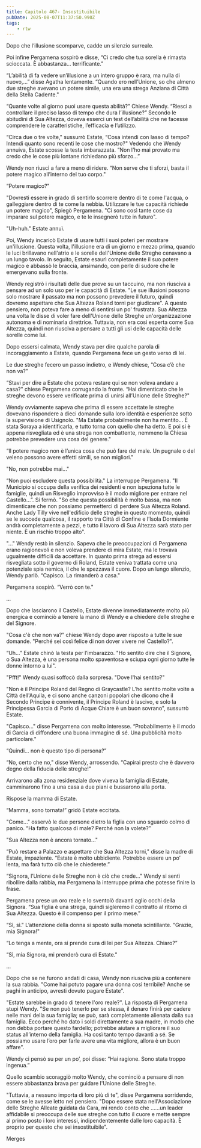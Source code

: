 ```yaml
---
title: Capitolo 467- Insostituibile
pubDate: 2025-08-07T11:37:50.990Z
tags:
    - rtw
---
```















Dopo che l’illusione scomparve, cadde un silenzio surreale.


Poi infine Pergamena sospirò e disse, “Ci credo che tua sorella è rimasta scioccata. È abbastanza… terrificante.”


“L’abilità di fa vedere un’illusione a un intero gruppo è rara, ma nulla di nuovo,…” disse Agatha lentamente. “Quando ero nell’Unione, so che almeno due streghe avevano un potere simile, una era una strega Anziana di Città della Stella Cadente."


“Quante volte al giorno puoi usare questa abilità?” Chiese Wendy. “Riesci a controllare il preciso lasso di tempo che dura l’illusione?” Secondo le abitudini di Sua Altezza, doveva esserci un test dell’abilità che ne facesse comprendere le caratteristiche, l’efficacia e l’utilizzo.


“Circa due o tre volte," sussurrò Estate, “Cosa intendi con lasso di tempo? Intendi quanto sono recenti le cose che mostro?" Vedendo che Wendy annuiva, Estate scosse la testa imbarazzata. “Non l’ho mai provato ma credo che le cose più lontane richiedano più sforzo…”


Wendy non riuscì a fare a meno di ridere. “Non serve che ti sforzi, basta il potere magico all’interno del tuo corpo."


“Potere magico?"


"Dovresti essere in grado di sentirlo scorrere dentro di te come l'acqua, o galleggiare dentro di te come la nebbia. Utilizzare le tue capacità richiede un potere magico", Spiegò Pergamena. "Ci sono così tante cose da imparare sul potere magico, e te le insegnerò tutte in futuro".


"Uh-huh." Estate annuì.


Poi, Wendy incaricò Estate di usare tutti i suoi poteri per mostrare un'illusione. Questa volta, l'illusione era di un giorno e mezzo prima, quando le luci brillavano nell'atrio e le sorelle dell'Unione delle Streghe cenavano a un lungo tavolo. In seguito, Estate esaurì completamente il suo potere magico e abbassò le braccia, ansimando, con perle di sudore che le emergevano sulla fronte.


Wendy registrò i risultati delle due prove su un taccuino, ma non riusciva a pensare ad un solo uso per le capacità di Estate. "Le sue illusioni possono solo mostrare il passato ma non possono prevedere il futuro, quindi dovremo aspettare che Sua Altezza Roland torni per giudicare". A questo pensiero, non poteva fare a meno di sentirsi un po' frustrata. Sua Altezza una volta le disse di voler fare dell'Unione delle Streghe un'organizzazione autonoma e di nominarla direttrice. Tuttavia, non era così esperta come Sua Altezza, quindi non riusciva a pensare a tutti gli usi delle capacità delle sorelle come lui.


Dopo essersi calmata, Wendy stava per dire qualche parola di incoraggiamento a Estate, quando Pergamena fece un gesto verso di lei.


Le due streghe fecero un passo indietro, e Wendy chiese, “Cosa c’è che non va?"


“Stavi per dire a Estate che poteva restare qui se non voleva andare a casa?" chiese Pergamena corrugando la fronte. “Hai dimenticato che le streghe devono essere verificate prima di unirsi all’Unione delle Streghe?"


Wendy ovviamente sapeva che prima di essere accettate le streghe dovevano rispondere a dieci domande sulla loro identità e esperienze sotto la supervisione di Usignolo. "Ma Estate probabilmente non ha mentito… È stata Soraya a identificarla, e tutto torna con quello che ha detto. E poi si è appena risvegliata ed è una strega non combattente, nemmeno la Chiesa potrebbe prevedere una cosa del genere."


“Il potere magico non è l’unica cosa che può fare del male. Un pugnale o del veleno possono avere effetti simili, se non migliori."


"No, non potrebbe mai..."


“Non puoi escludere questa possibilità." La interruppe Pergamena. "Il Municipio si occupa della verifica dei residenti e non ispeziona tutte le famiglie, quindi un Risveglio improvviso è il modo migliore per entrare nel Castello…”. Si fermò. "So che questa possibilità è molto bassa, ma non dimenticare che non possiamo permetterci di perdere Sua Altezza Roland. Anche Lady Tilly vive nell'edificio delle streghe in questo momento, quindi se le succede qualcosa, il rapporto tra Città di Confine e l’Isola Dormiente andrà completamente a pezzi, e tutto il lavoro di Sua Altezza sarà stato per niente. È un rischio troppo alto".


"..." Wendy restò in silenzio. Sapeva che le preoccupazioni di Pergamena erano ragionevoli e non voleva prendere di mira Estate, ma le trovava ugualmente difficili da accettare. In quanto prima strega ad essersi risvegliata sotto il governo di Roland, Estate veniva trattata come una potenziale spia nemica, il che le spezzava il cuore. Dopo un lungo silenzio, Wendy parlò. “Capisco. La rimanderò a casa."


Pergamena sospirò. “Verrò con te."


...






Dopo che lasciarono il Castello, Estate divenne immediatamente molto più energica e cominciò a tenere la mano di Wendy e a chiedere delle streghe e del Signore.


"Cosa c'è che non va?” chiese Wendy dopo aver risposto a tutte le sue domande. "Perché sei così felice di non dover vivere nel Castello?".


“Uh…” Estate chinò la testa per l’imbarazzo. "Ho sentito dire che il Signore, o Sua Altezza, è una persona molto spaventosa e sciupa ogni giorno tutte le donne intorno a lui".


"Pfft!" Wendy quasi soffocò dalla sorpresa. "Dove l'hai sentito?"


"Non è il Principe Roland del Regno di Graycastle? L'ho sentito molte volte a Città dell'Aquila, e ci sono anche canzoni popolari che dicono che il Secondo Principe è connivente, il Principe Roland è lascivo, e solo la Principessa Garcia di Porto di Acque Chiare è un buon sovrano", sussurrò Estate.


"Capisco..." disse Pergamena con molto interesse. “Probabilmente è il modo di Garcia di diffondere una buona immagine di sé. Una pubblicità molto particolare."


“Quindi… non è questo tipo di persona?”


“No, certo che no," disse Wendy, arrossendo. “Capirai presto che è davvero degno della fiducia delle streghe!"


Arrivarono alla zona residenziale dove viveva la famiglia di Estate, camminarono fino a una casa a due piani e bussarono alla porta.


Rispose la mamma di Estate.


“Mamma, sono tornata!” gridò Estate eccitata.


"Come..." osservò le due persone dietro la figlia con uno sguardo colmo di panico. “Ha fatto qualcosa di male? Perché non la volete?”


"Sua Altezza non è ancora tornato..."


“Può restare a Palazzo e aspettare che Sua Altezza torni," disse la madre di Estate, impaziente. “Estate è molto ubbidiente. Potrebbe essere un po’ lenta, ma farà tutto ciò che le chiederete.”


“Signora, l’Unione delle Streghe non è ciò che crede..." Wendy si sentì ribollire dalla rabbia, ma Pergamena la interruppe prima che potesse finire la frase.


Pergamena prese un oro reale e lo sventolò davanti aglio occhi della Signora. “Sua figlia è una strega, quindi sigleremo il contratto al ritorno di Sua Altezza. Questo è il compenso per il primo mese.”


“Sì, sì." L’attenzione della donna si spostò sulla moneta scintillante. “Grazie, mia Signora!"


“Lo tenga a mente, ora si prende cura di lei per Sua Altezza. Chiaro?”


“Sì, mia Signora, mi prenderò cura di Estate."






...






Dopo che se ne furono andati di casa, Wendy non riusciva più a contenere la sua rabbia. "Come hai potuto pagare una donna così terribile? Anche se paghi in anticipo, avresti dovuto pagare Estate".


"Estate sarebbe in grado di tenere l'oro reale?". La risposta di Pergamena stupì Wendy. "Se non può tenerlo per se stessa, il denaro finirà per cadere nelle mani della sua famiglia; se può, sarà completamente alienata dalla sua famiglia. Ecco perché ho dato i soldi direttamente a sua madre, in modo che non debba portare questo fardello; potrebbe aiutare a migliorare il suo status all’interno della famiglia. Ha così tanto tempo davanti a sé. Se possiamo usare l’oro per farle avere una vita migliore, allora è un buon affare".


Wendy ci pensò su per un po’, poi disse: “Hai ragione. Sono stata troppo ingenua.”


Quello scambio scoraggiò molto Wendy, che cominciò a pensare di non essere abbastanza brava per guidare l'Unione delle Streghe.


"Tuttavia, a nessuno importa di loro più di te", disse Pergamena sorridendo, come se le avesse letto nel pensiero. "Dopo essere stata nell'Associazione delle Streghe Alleate guidata da Cara, mi rendo conto che ……un leader affidabile si preoccupa delle sue streghe con tutto il cuore e mette sempre al primo posto i loro interessi, indipendentemente dalle loro capacità. È proprio per questo che sei insostituibile".










Merges
                                


                                



